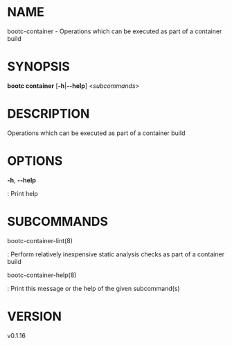 # NAME

bootc-container - Operations which can be executed as part of a
container build

# SYNOPSIS

**bootc container** \[**-h**\|**\--help**\] \<*subcommands*\>

# DESCRIPTION

Operations which can be executed as part of a container build

# OPTIONS

**-h**, **\--help**

:   Print help

# SUBCOMMANDS

bootc-container-lint(8)

:   Perform relatively inexpensive static analysis checks as part of a
    container build

bootc-container-help(8)

:   Print this message or the help of the given subcommand(s)

# VERSION

v0.1.16
